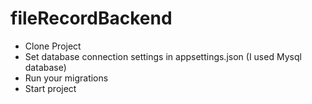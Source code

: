 # fileRecordBackend

- Clone Project
- Set database connection settings in appsettings.json (I used Mysql database)
- Run your migrations
- Start project
